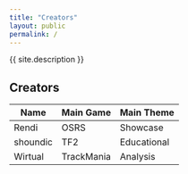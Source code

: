 ```yaml
---
title: "Creators"
layout: public
permalink: /
---
```


{{ site.description }}

## Creators

| Name | Main Game | Main Theme |
| --- | --- | --- |
| Rendi | OSRS | Showcase |
| shoundic | TF2 | Educational |
| Wirtual | TrackMania | Analysis |
